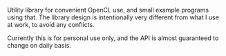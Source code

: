 Utility library for convenient OpenCL use, and small example programs using that.
The library design is intentionally very different from what I use at work,
to avoid any conflicts.

Currently this is for personal use only, and the API is almost guaranteed to change
on daily basis.
